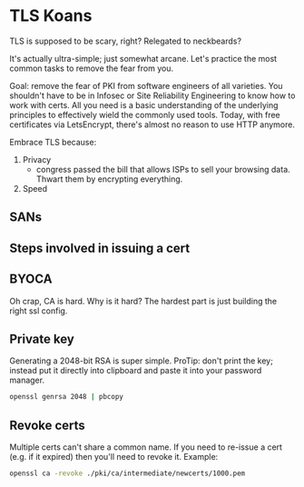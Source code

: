 # TLS Koans

TLS is supposed to be scary, right? Relegated to neckbeards?

It's actually ultra-simple; just somewhat arcane. Let's practice the most common
tasks to remove the fear from you.

Goal: remove the fear of PKI from software engineers of all varieties. You
shouldn't have to be in Infosec or Site Reliability Engineering to know how to
work with certs. All you need is a basic understanding of the underlying
principles to effectively wield the commonly used tools. Today, with free
certificates via LetsEncrypt, there's almost no reason to use HTTP anymore.

Embrace TLS because:

1. Privacy
   - congress passed the bill that allows ISPs to sell your browsing data.
     Thwart them by encrypting everything.
1. Speed

## SANs

## Steps involved in issuing a cert

## BYOCA

Oh crap, CA is hard. Why is it hard? The hardest part is just building the right
ssl config.

## Private key

Generating a 2048-bit RSA is super simple. ProTip: don't print the key; instead
put it directly into clipboard and paste it into your password manager.

```bash
openssl genrsa 2048 | pbcopy
```

## Revoke certs

Multiple certs can't share a common name. If you need to re-issue a cert (e.g.
if it expired) then you'll need to revoke it. Example:

```bash
openssl ca -revoke ./pki/ca/intermediate/newcerts/1000.pem
```
